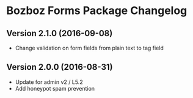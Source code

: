 # Bozboz Forms Package Changelog

## Version 2.1.0 (2016-09-08)

- Change validation on form fields from plain text to tag field

## Version 2.0.0 (2016-08-31)

- Update for admin v2 / L5.2
- Add honeypot spam prevention
